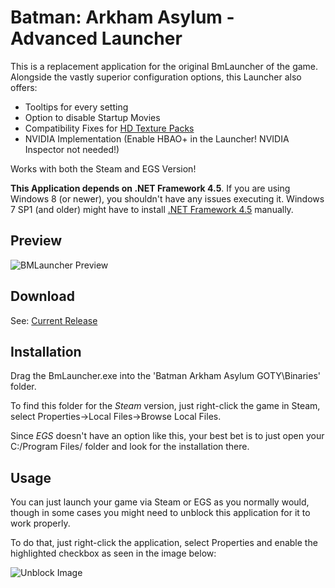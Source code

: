 # Batman: Arkham Asylum - Advanced Launcher

This is a replacement application for the original BmLauncher of the game. Alongside the vastly superior configuration options, this Launcher also offers:

- Tooltips for every setting
- Option to disable Startup Movies
- Compatibility Fixes for [HD Texture Packs](https://steamcommunity.com/sharedfiles/filedetails/?id=1159691355)
- NVIDIA Implementation (Enable HBAO+ in the Launcher! NVIDIA Inspector not needed!)

Works with both the Steam and EGS Version!

**This Application depends on .NET Framework 4.5**. If you are using Windows 8 (or newer), you shouldn't have any issues executing it. Windows 7 SP1 (and older) might have to install [.NET Framework 4.5](https://download.microsoft.com/download/B/A/4/BA4A7E71-2906-4B2D-A0E1-80CF16844F5F/dotNetFx45_Full_setup.exe) manually.

## Preview

![BMLauncher Preview](https://user-images.githubusercontent.com/49599979/76242354-e3edf400-6236-11ea-805d-7ce97b110ae8.png)

## Download

See: [Current Release](https://github.com/neatodev/BmLauncher/releases)

## Installation

Drag the BmLauncher.exe into the 'Batman Arkham Asylum GOTY\Binaries' folder.

To find this folder for the *Steam* version, just right-click the game in Steam, select Properties->Local Files->Browse Local Files.

Since *EGS* doesn't have an option like this, your best bet is to just open your C:/Program Files/ folder and look for the installation there.


## Usage

You can just launch your game via Steam or EGS as you normally would, though in some cases you might need to unblock this application for it to work properly.

To do that, just right-click the application, select Properties and enable the highlighted checkbox as seen in the image below:

![Unblock Image](https://user-images.githubusercontent.com/49599979/75610370-e2268100-5b10-11ea-978d-c257a2466dc8.png)
